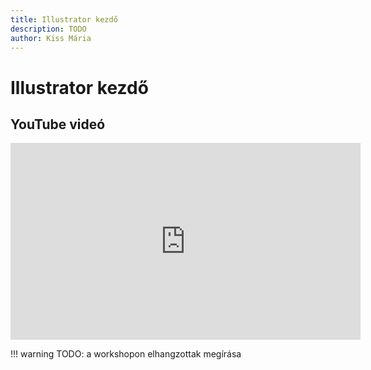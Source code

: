 ```yaml
---
title: Illustrator kezdő
description: TODO
author: Kiss Mária
---
```


# Illustrator kezdő

## YouTube videó

<div class="youtube-16-9">
    <iframe width="560" height="315" src="https://www.youtube-nocookie.com/embed/TlHprUn9FTo" title="YouTube video player" frameborder="0" allow="accelerometer; autoplay; clipboard-write; encrypted-media; gyroscope; picture-in-picture" allowfullscreen></iframe>
</div>

!!! warning
    TODO: a workshopon elhangzottak megírása
